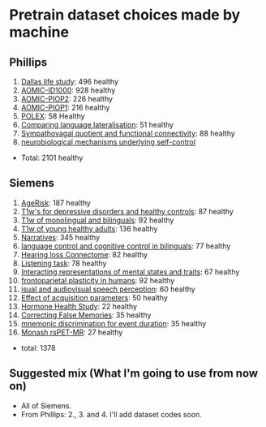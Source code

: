 # Pretrain dataset choices made by machine

## Phillips

1. [Dallas life study](https://openneuro.org/datasets/ds004856/versions/1.0.4): 496 healthy
2. [AOMIC-ID1000](https://openneuro.org/datasets/ds002790/versions/2.0.0): 928 healthy
3. [AOMIC-PIOP2](https://openneuro.org/datasets/ds002790/versions/2.0.0): 226 healthy
4. [AOMIC-PIOP1](https://openneuro.org/datasets/ds002785/versions/2.0.0): 216 healthy
5. [POLEX](https://openneuro.org/datasets/ds005375/versions/1.0.0): 58 Healthy
6. [Comparing language lateralisation](https://openneuro.org/datasets/ds004073/versions/1.0.1): 51 healthy
7. [Sympathovagal quotient and functional connectivity](https://openneuro.org/datasets/ds004648/versions/1.0.0): 88 healthy
8. [neurobiological mechanisms underlying self-control](https://openneuro.org/datasets/ds002643/versions/1.1.0)

- Total: 2101 healthy

## Siemens

1. [AgeRisk](https://openneuro.org/datasets/ds004711/versions/1.0.0): 187 healthy
2. [T1w's for depressive disorders and healthy controls](https://openneuro.org/datasets/ds003653/versions/1.0.0): 87 healthy
3. [T1w of monolingual and bilinguals](https://openneuro.org/datasets/ds001747/versions/1.1.0): 92 healthy
4. [T1w of young healthy adults](https://openneuro.org/datasets/ds003826/versions/3.0.1): 136 healthy
5. [Narratives](https://openneuro.org/datasets/ds002345/versions/1.1.4): 345 healthy
6. [language control and cognitive control in bilinguals](https://openneuro.org/datasets/ds005455/versions/1.1.5): 77 healthy
7. [Hearing loss Connectome](https://openneuro.org/datasets/ds005026/versions/1.0.0): 82 healthy
8. [Listening task](https://openneuro.org/datasets/ds004285/versions/1.0.0): 78 healthy
9. [Interacting representations of mental states and traits](https://openneuro.org/datasets/ds004217/versions/1.0.0): 67 healthy
10. [frontoparietal plasticity in humans](https://openneuro.org/datasets/ds003849/versions/1.0.0): 92 healthy
11. [isual and audiovisual speech perception](https://openneuro.org/datasets/ds003717/versions/1.1.0): 60 healthy
12. [Effect of acquisition parameters](https://openneuro.org/datasets/ds004499/versions/1.0.3): 50 healthy
13. [Hormone Health Study](https://openneuro.org/datasets/ds005360/versions/1.0.0): 22 healthy
14. [Correcting False Memories](https://openneuro.org/datasets/ds002242/versions/1.0.0): 35 healthy
15. [mnemonic discrimination for event duration](https://openneuro.org/datasets/ds002655/versions/1.0.1): 35 healthy
16. [Monash rsPET-MR](https://openneuro.org/datasets/ds002898/versions/1.4.2/file-display/sub-01:anat:sub-01_T1w.json): 27 healthy

- total: 1378

## Suggested mix (What I'm going to use from now on)

- All of Siemens.
- From Phillips: 2., 3. and 4. I'll add dataset codes soon.
